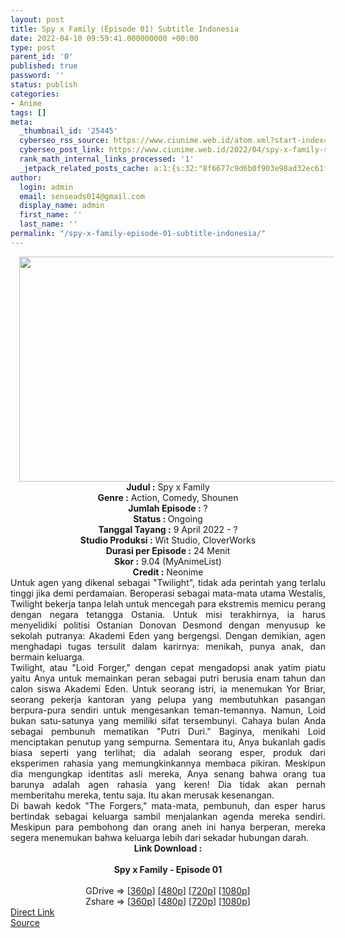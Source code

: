 ```yaml
---
layout: post
title: Spy x Family (Episode 01) Subtitle Indonesia
date: 2022-04-10 09:59:41.000000000 +00:00
type: post
parent_id: '0'
published: true
password: ''
status: publish
categories:
- Anime
tags: []
meta:
  _thumbnail_id: '25445'
  cyberseo_rss_source: https://www.ciunime.web.id/atom.xml?start-index=1
  cyberseo_post_link: https://www.ciunime.web.id/2022/04/spy-x-family-subtitle-indonesia.html
  rank_math_internal_links_processed: '1'
  _jetpack_related_posts_cache: a:1:{s:32:"8f6677c9d6b0f903e98ad32ec61f8deb";a:2:{s:7:"expires";i:1653571722;s:7:"payload";a:3:{i:0;a:1:{s:2:"id";i:25889;}i:1;a:1:{s:2:"id";i:25779;}i:2;a:1:{s:2:"id";i:26079;}}}}
author:
  login: admin
  email: senseads014@gmail.com
  display_name: admin
  first_name: ''
  last_name: ''
permalink: "/spy-x-family-episode-01-subtitle-indonesia/"
---
```

<div class="separator" style="clear: both; text-align: center;"><a href="https://blogger.googleusercontent.com/img/b/R29vZ2xl/AVvXsEj112rFhpKQ4YslFCib2CrCwOWa_fp7LvnouWzvy75aN0dWTU3AMng3ZQanibKMgdrLyDW4nYBPFIWG2yONXjjCbBt8XabMRoXQB1VTofbipXdOtH9QgL3Wtprra8mUqH_2NLCrLbH0FIrUZ-FN0XjUVoaKz8TBUGXL10g46q5BbWVDZzukORheXvHR/s1280/Spy%20x%20Family.jpg" style="margin-left: 1em; margin-right: 1em;"><img border="0" data-original-height="720" data-original-width="1280" height="360" src="{{ site.baseurl }}/assets/2022/04/Spy%20x%20Family.jpg" width="640" /></a></div>
<div class="separator" style="clear: both; text-align: center;"></div>
<div style="text-align: center;"><b>Judul</b><b><b> </b>:</b> Spy x Family</div>
<div style="text-align: center;"><b><b>Genre :</b></b> Action, Comedy, Shounen</div>
<div style="text-align: center;"><b>Jumlah Episode :</b> ?<br /><b>Status :&nbsp;</b>Ongoing<br /><b>Tanggal Tayang :</b> 9 April&nbsp;2022 - ?<br /><b>Studio Produksi :</b>&nbsp;Wit Studio, CloverWorks<br /><b>Durasi per Episode :</b> 24 Menit</div>
<div style="text-align: center;"><b>Skor :</b> 9.04 (MyAnimeList)</div>
<div style="text-align: center;"><b>Credit :</b>&nbsp;Neonime</div>
<div style="text-align: center;"></div>
<div style="text-align: justify;">
<div>Untuk agen yang dikenal sebagai "Twilight", tidak ada perintah yang terlalu tinggi jika demi perdamaian. Beroperasi sebagai mata-mata utama Westalis, Twilight bekerja tanpa lelah untuk mencegah para ekstremis memicu perang dengan negara tetangga Ostania. Untuk misi terakhirnya, ia harus menyelidiki politisi Ostanian Donovan Desmond dengan menyusup ke sekolah putranya: Akademi Eden yang bergengsi. Dengan demikian, agen menghadapi tugas tersulit dalam karirnya: menikah, punya anak, dan bermain keluarga.</div>
<div></div>
<div>Twilight, atau "Loid Forger," dengan cepat mengadopsi anak yatim piatu yaitu Anya untuk memainkan peran sebagai putri berusia enam tahun dan calon siswa Akademi Eden. Untuk seorang istri, ia menemukan Yor Briar, seorang pekerja kantoran yang pelupa yang membutuhkan pasangan berpura-pura sendiri untuk mengesankan teman-temannya. Namun, Loid bukan satu-satunya yang memiliki sifat tersembunyi. Cahaya bulan Anda sebagai pembunuh mematikan "Putri Duri." Baginya, menikahi Loid menciptakan penutup yang sempurna. Sementara itu, Anya bukanlah gadis biasa seperti yang terlihat; dia adalah seorang esper, produk dari eksperimen rahasia yang memungkinkannya membaca pikiran. Meskipun dia mengungkap identitas asli mereka, Anya senang bahwa orang tua barunya adalah agen rahasia yang keren! Dia tidak akan pernah memberitahu mereka, tentu saja. Itu akan merusak kesenangan.</div>
<div></div>
<div>Di bawah kedok "The Forgers," mata-mata, pembunuh, dan esper harus bertindak sebagai keluarga sambil menjalankan agenda mereka sendiri. Meskipun para pembohong dan orang aneh ini hanya berperan, mereka segera menemukan bahwa keluarga lebih dari sekadar hubungan darah.</div>
</div>
<div style="text-align: justify;"></div>
<div style="text-align: justify;"></div>
<div style="text-align: center;">
<div style="text-align: center;">
<div style="text-align: left;">
<div style="text-align: center;"><b>Link Download :</b></div>
<div style="text-align: center;"><b><br /></b></div>
<div style="text-align: center;"><span style="text-align: left;"><b>Spy x Family&nbsp;</b></span><b>- Episode 01</b></div>
<div style="text-align: center;"><b><br /></b></div>
<div style="text-align: center;">GDrive =&gt; [<a href="https://acefile.co/f/72235821/oploverz-sxf-01-mp4-360p-mp4" target="_blank" rel="noopener">360p</a>] [<a href="https://acefile.co/f/72242680/neonime_sxf-01-480p-zip" target="_blank" rel="noopener">480p</a>] [<a href="https://acefile.co/f/72243002/neonime_sxf-01-720p-zip" target="_blank" rel="noopener">720p</a>] [<a href="https://acefile.co/f/72242544/neonime_sxf-01-1080p-zip" target="_blank" rel="noopener">1080p</a>]</div>
<div style="text-align: center;">Zshare =&gt; [<a href="https://www95.zippyshare.com/v/08GGkIPD/file.html" target="_blank" rel="noopener">360p</a>] [<a href="https://www54.zippyshare.com/v/W1uuxNjv/file.html" target="_blank" rel="noopener">480p</a>] [<a href="https://www110.zippyshare.com/v/Faz60QU5/file.html" target="_blank" rel="noopener">720p</a>] [<a href="https://www38.zippyshare.com/v/7xg5zIS7/file.html" target="_blank" rel="noopener">1080p</a>]</div>
</div>
</div>
</div>
<link rel="stylesheet" href="https://cdnjs.cloudflare.com/ajax/libs/font-awesome/4.7.0/css/font-awesome.min.css" />
<div class="divbtn"> <a href="https://handymansurrender.com/fihup8buzv?key=94550f7ce39444073321dde3b8782f97" class="btn"><i class="fa fa-download"></i> Direct Link</a> <br /><a href="https://www.ciunime.web.id/2022/04/spy-x-family-subtitle-indonesia.html">Source</a> </div>
